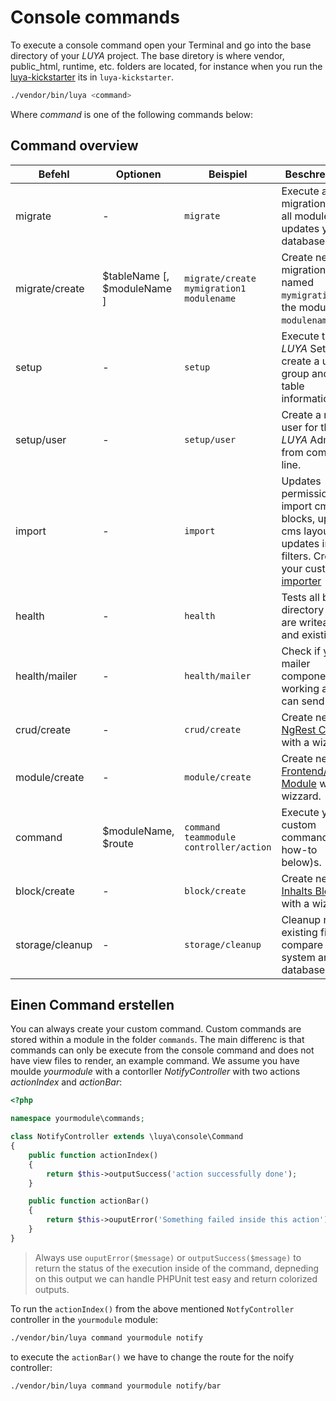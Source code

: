 Console commands
================

To execute a console command open your Terminal and go into the base directory of your *LUYA* project. The base diretory is where vendor, public_html, runtime, etc. folders are located, for instance when you run the [luya-kickstarter](install.md) its in `luya-kickstarter`.

```sh
./vendor/bin/luya <command>
```

Where *command* is one of the following commands below:

Command overview
----------------

|Befehl            |Optionen                      |Beispiel                  |Beschreibung
| --------         | ---------------              | ---------                 | ---------
|migrate           |-                             |`migrate`                 |Execute all migrations from all modules, updates your database if any.
|migrate/create    |$tableName [, $moduleName ]   |`migrate/create mymigration1 modulename` |Create new migration file named `mymigration1` in the module `modulename`.
|setup             |-                             |`setup`              |Execute the *LUYA* Setup will create a user, group and base table informations.
|setup/user         |-                            |`setup/user`         |Create a new user for the *LUYA* Admin from command line.
|import            |-                             |`import`             |Updates permission, import cms blocks, updates cms layouts, updates image filters. Create your custom [importer](app-module.md#import-method)
|health            |-                             |`health`             |Tests all basic directory if they are writeable and existing.
|health/mailer     |-                             |`health/mailer`      |Check if you mailer component is working and can send mails.
|crud/create       |-                             |`crud/create`        |Create new [NgRest Crud](app-admin-module-ngrest.md) with a wizzard.
|module/create     |-                             |`module/create`      |Create new [Frontend/Admin Module](app-module.md) with a wizzard.
|command           |$moduleName, $route           |`command teammodule controller/action` |Execute your custom command (see how-to below)s.
|block/create		|-								|`block/create`	|Create new [Inhalts Blöcken](app-blocks.md) with a wizzard.
|storage/cleanup    |-								|`storage/cleanup`	|Cleanup not existing files compare file system and database.


Einen Command erstellen
------------------------
You can always create your custom command. Custom commands are stored within a module in the folder `commands`. The main differenc is that commands can only be execute from the console command and does not have view files to render, an example command. We assume you have moulde *yourmodule* with a contorller *NotifyController* with two actions *actionIndex* and *actionBar*:


```php
<?php

namespace yourmodule\commands;

class NotifyController extends \luya\console\Command
{
    public function actionIndex()
    {
    	return $this->outputSuccess('action successfully done');
    }

	public function actionBar()
	{
		return $this->ouputError('Something failed inside this action');
	}
}
```

> Always use `ouputError($message)` or `outputSuccess($message)` to return the status of the execution inside of the command, depneding on this output we can handle PHPUnit test easy and return colorized outputs.

To run the `actionIndex()` from the above mentioned `NotfyController` controller in the `yourmodule` module:

```sh
./vendor/bin/luya command yourmodule notify
```

to execute the `actionBar()` we have to change the route for the noify controller:

```sh
./vendor/bin/luya command yourmodule notify/bar
```

